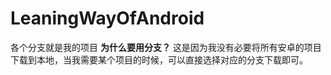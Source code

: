 # LeaningWayOfAndroid
各个分支就是我的项目
**为什么要用分支？**
这是因为我没有必要将所有安卓的项目下载到本地，当我需要某个项目的时候，可以直接选择对应的分支下载即可。
   

